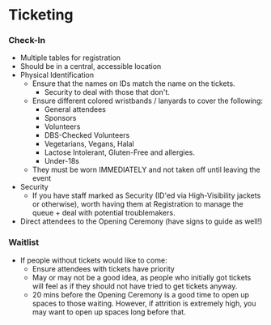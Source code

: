 # Ticketing

### Check-In

- Multiple tables for registration
- Should be in a central, accessible location
- Physical Identification
	- Ensure that the names on IDs match the name on the tickets.
		- Security to deal with those that don't.	
	- Ensure different colored wristbands / lanyards to cover the following:
		- General attendees
		- Sponsors
		- Volunteers
		- DBS-Checked Volunteers
		- Vegetarians, Vegans, Halal
		- Lactose Intolerant, Gluten-Free and allergies.
		- Under-18s
	- They must be worn IMMEDIATELY and not taken off until leaving the event
- Security
	- If you have staff marked as Security (ID'ed via High-Visibility jackets or otherwise), worth having them at Registration to manage the queue + deal with potential troublemakers.
- Direct attendees to the Opening Ceremony (have signs to guide as well!)


### Waitlist

- If people without tickets would like to come:
	- Ensure attendees with tickets have priority
	- May or may not be a good idea, as people who initially got tickets will feel as if they should not have tried to get tickets anyway.
	- 20 mins before the Opening Ceremony is a good time to open up spaces to those waiting.  However, if attrition is extremely high, you may want to open up spaces long before that.